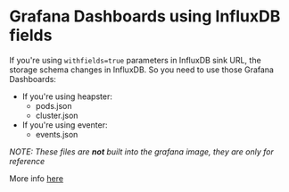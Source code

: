# Grafana Dashboards using InfluxDB fields

If you're using `withfields=true` parameters in InfluxDB sink URL,
the storage schema changes in InfluxDB.
So you need to use those Grafana Dashboards:
* If you're using heapster:
    * pods.json
    * cluster.json
* If you're using eventer:
    * events.json


_NOTE: These files are **not** built into the grafana image, they are only for reference_

More info [here](/docs/storage-schema.md)
